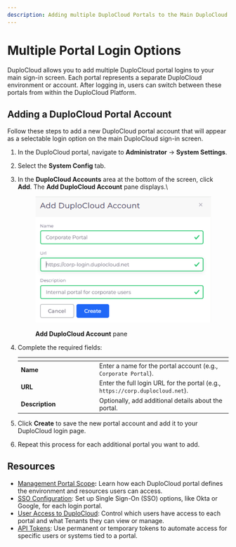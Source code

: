 ```yaml
---
description: Adding multiple DuploCloud Portals to the Main DuploCloud Login Screen
---
```


# Multiple Portal Login Options

DuploCloud allows you to add multiple DuploCloud portal logins to your main sign-in screen. Each portal represents a separate DuploCloud environment or account. After logging in, users can switch between these portals from within the DuploCloud Platform.

## Adding a DuploCloud Portal Account

Follow these steps to add a new DuploCloud portal account that will appear as a selectable login option on the main DuploCloud sign-in screen.

1. In the DuploCloud portal, navigate to **Administrator** -> **System Settings**.
2. Select the **System Config** tab.
3.  In the **DuploCloud Accounts** area at the bottom of the screen, click **Add**. The **Add DuploCloud Account** pane displays.\


    <div align="left"><figure><img src="../.gitbook/assets/Screenshot (528).png" alt=""><figcaption><p><strong>Add DuploCloud Account</strong> pane</p></figcaption></figure></div>
4.  Complete the required fields:

    <table data-header-hidden><thead><tr><th width="164.4444580078125"></th><th></th></tr></thead><tbody><tr><td><strong>Name</strong></td><td>Enter a name for the portal account (e.g., <code>Corporate Portal</code>).</td></tr><tr><td><strong>URL</strong></td><td>Enter the full login URL for the portal (e.g., <code>https://corp.duplocloud.net</code>).</td></tr><tr><td><strong>Description</strong></td><td>Optionally, add additional details about the portal.</td></tr></tbody></table>
5. Click **Create** to save the new portal account and add it to your DuploCloud login page.
6. Repeat this process for each additional portal you want to add.

## Resources

* [Management Portal Scope](../welcome-to-duplocloud/application-focused-interface-duplocloud-architecture/management-portal-scope.md)**:** Learn how each DuploCloud portal defines the environment and resources users can access.
* [SSO Configuration](sso-configuration/): Set up Single Sign-On (SSO) options, like Okta or Google, for each login portal.
* [User Access to DuploCloud](add-edit-or-delete-a-user.md): Control which users have access to each portal and what Tenants they can view or manage.
* [API Tokens](api-tokens.md): Use permanent or temporary tokens to automate access for specific users or systems tied to a portal.
